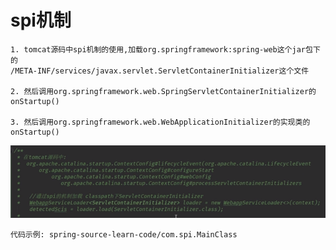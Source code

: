 # spi机制

    1. tomcat源码中spi机制的使用,加载org.springframework:spring-web这个jar包下的
    /META-INF/services/javax.servlet.ServletContainerInitializer这个文件

    2. 然后调用org.springframework.web.SpringServletContainerInitializer的onStartup()
    
    3. 然后调用org.springframework.web.WebApplicationInitializer的实现类的onStartup()
    
![](../pics/tomcat源码中spi机制的使用.png)

    代码示例: spring-source-learn-code/com.spi.MainClass
